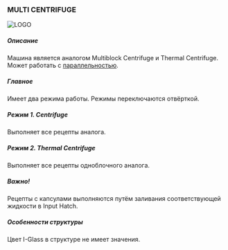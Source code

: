 ### MULTI CENTRIFUGE

![LOGO](https://gtimpact.space/media/gregtech/ParCentrifuge.png)

##### Описание

Машина является аналогом Multiblock Centrifuge и Thermal Centrifuge. Может работать с [параллельностью](/wiki/mechanics#parallelism).

##### Главное

Имеет два режима работы. Режимы переключаются отвёрткой.

##### Режим 1. Centrifuge

Выполняет все рецепты аналога.

##### Режим 2. Thermal Centrifuge

Выполняет все рецепты одноблочного аналога.

##### Важно!

Рецепты с капсулами выполняются путём заливания соответствующей жидкости в Input Hatch.

##### Особенности структуры

Цвет I-Glass в структуре не имеет значения.
